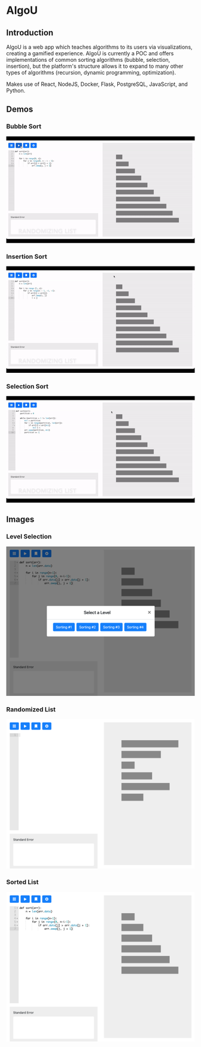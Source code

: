 # AlgoU

## Introduction
AlgoU is a web app which teaches algorithms to its users via visualizations, creating a gamified experience. AlgoU is currently a POC and offers implementations of common sorting algorithms (bubble, selection, insertion), but the platform's structure allows it to expand to many other types of algorithms (recursion, dynamic programming, optimization). 

Makes use of React, NodeJS, Docker, Flask, PostgreSQL, JavaScript, and Python.


## Demos

### Bubble Sort
![Bubble Sort](/assets/Bubble%20Sort.gif)

### Insertion Sort
![Insertion Sort](/assets/Insertion%20Edited.gif)

### Selection Sort
![Selection Sort](/assets/Selection%20Edited.gif)


## Images

### Level Selection
![Level Select](/assets/Level%20Select.png)

### Randomized List
![Level Select](/assets/Randomized%20List.png)

### Sorted List
![Level Select](/assets/Sorted%20List.png)